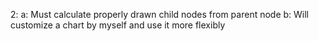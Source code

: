 2:
a: Must calculate properly drawn child nodes from parent node
b: Will customize a chart by myself and use it more flexibly
